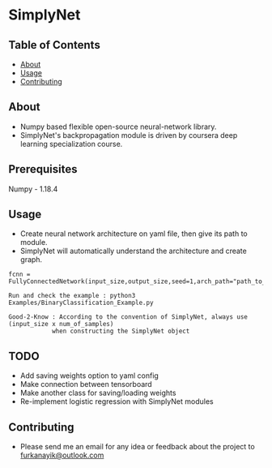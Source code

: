 # SimplyNet

## Table of Contents

- [About](#about)
- [Usage](#usage)
- [Contributing](../CONTRIBUTING.md)

## About <a name = "about"></a>

- Numpy based flexible open-source neural-network library. 
- SimplyNet's backpropagation module is driven by coursera deep learning specialization course.


## Prerequisites

Numpy - 1.18.4


## Usage <a name = "usage"></a>

- Create neural network architecture on yaml file, then give its path to module.
- SimplyNet will automatically understand the architecture and create graph.

```
fcnn = FullyConnectedNetwork(input_size,output_size,seed=1,arch_path="path_to_architecture_yaml")
```

```
Run and check the example : python3 Examples/BinaryClassification_Example.py
```

```
Good-2-Know : According to the convention of SimplyNet, always use (input_size x num_of_samples) 
            when constructing the SimplyNet object
```

## TODO
- Add saving weights option to yaml config
- Make connection between tensorboard
- Make another class for saving/loading weights
- Re-implement logistic regression with SimplyNet modules

## Contributing
- Please send me an email for any idea or feedback about the project to furkanayik@outlook.com